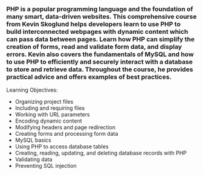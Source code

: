 ### PHP is a popular programming language and the foundation of many smart, data-driven websites. This comprehensive course from Kevin Skoglund helps developers learn to use PHP to build interconnected webpages with dynamic content which can pass data between pages. Learn how PHP can simplify the creation of forms, read and validate form data, and display errors. Kevin also covers the fundamentals of MySQL and how to use PHP to efficiently and securely interact with a database to store and retrieve data. Throughout the course, he provides practical advice and offers examples of best practices.

Learning Objectives:
- Organizing project files
- Including and requiring files
- Working with URL parameters
- Encoding dynamic content
- Modifying headers and page redirection
- Creating forms and processing form data
- MySQL basics
- Using PHP to access database tables
- Creating, reading, updating, and deleting database records with PHP
- Validating data
- Preventing SQL injection
